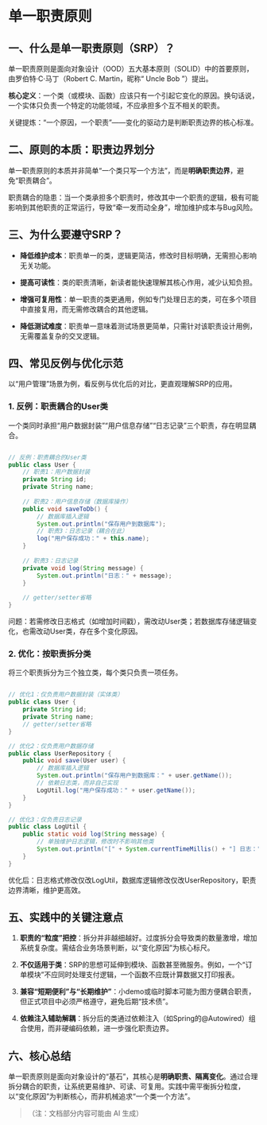 # 单一职责原则

## 一、什么是单一职责原则（SRP）？

单一职责原则是面向对象设计（OOD）五大基本原则（SOLID）中的首要原则，由罗伯特·C·马丁（Robert C. Martin，昵称“ Uncle Bob ”）提出。

**核心定义**：一个类（或模块、函数）应该只有一个引起它变化的原因。换句话说，一个实体只负责一个特定的功能领域，不应承担多个互不相关的职责。

关键提炼：“一个原因，一个职责”——变化的驱动力是判断职责边界的核心标准。

## 二、原则的本质：职责边界划分

单一职责原则的本质并非简单“一个类只写一个方法”，而是**明确职责边界**，避免“职责耦合”。

职责耦合的隐患：当一个类承担多个职责时，修改其中一个职责的逻辑，极有可能影响到其他职责的正常运行，导致“牵一发而动全身”，增加维护成本与Bug风险。

## 三、为什么要遵守SRP？

- **降低维护成本**：职责单一的类，逻辑更简洁，修改时目标明确，无需担心影响无关功能。

- **提高可读性**：类的职责清晰，新读者能快速理解其核心作用，减少认知负担。

- **增强可复用性**：单一职责的类更通用，例如专门处理日志的类，可在多个项目中直接复用，而无需修改耦合的其他逻辑。

- **降低测试难度**：职责单一意味着测试场景更简单，只需针对该职责设计用例，无需覆盖复杂的交叉逻辑。

## 四、常见反例与优化示范

以“用户管理”场景为例，看反例与优化后的对比，更直观理解SRP的应用。

### 1. 反例：职责耦合的User类

一个类同时承担“用户数据封装”“用户信息存储”“日志记录”三个职责，存在明显耦合。

```java

// 反例：职责耦合的User类
public class User {
    // 职责1：用户数据封装
    private String id;
    private String name;
    
    // 职责2：用户信息存储（数据库操作）
    public void saveToDb() {
        // 数据库插入逻辑
        System.out.println("保存用户到数据库");
        // 职责3：日志记录（耦合在此）
        log("用户保存成功：" + this.name);
    }
    
    // 职责3：日志记录
    private void log(String message) {
        System.out.println("日志：" + message);
    }
    
    // getter/setter省略
}

```

问题：若需修改日志格式（如增加时间戳），需改动User类；若数据库存储逻辑变化，也需改动User类，存在多个变化原因。

### 2. 优化：按职责拆分类

将三个职责拆分为三个独立类，每个类只负责一项任务。

```java

// 优化1：仅负责用户数据封装（实体类）
public class User {
    private String id;
    private String name;
    // getter/setter省略
}

// 优化2：仅负责用户数据存储
public class UserRepository {
    public void save(User user) {
        // 数据库插入逻辑
        System.out.println("保存用户到数据库：" + user.getName());
        // 依赖日志类，而非自己实现
        LogUtil.log("用户保存成功：" + user.getName());
    }
}

// 优化3：仅负责日志记录
public class LogUtil {
    public static void log(String message) {
        // 单独维护日志逻辑，修改时不影响其他类
        System.out.println("[" + System.currentTimeMillis() + "] 日志：" + message);
    }
}

```

优化后：日志格式修改仅改LogUtil，数据库逻辑修改仅改UserRepository，职责边界清晰，维护更高效。

## 五、实践中的关键注意点

1. **职责的“粒度”把控**：拆分并非越细越好。过度拆分会导致类的数量激增，增加系统复杂度。需结合业务场景判断，以“变化原因”为核心标尺。

2. **不仅适用于类**：SRP的思想可延伸到模块、函数甚至微服务。例如，一个“订单模块”不应同时处理支付逻辑，一个函数不应既计算数据又打印报表。

3. **兼容“短期便利”与“长期维护”**：小demo或临时脚本可能为图方便耦合职责，但正式项目中必须严格遵守，避免后期“技术债”。

4. **依赖注入辅助解耦**：拆分后的类通过依赖注入（如Spring的@Autowired）组合使用，而非硬编码依赖，进一步强化职责边界。

## 六、核心总结

单一职责原则是面向对象设计的“基石”，其核心是**明确职责、隔离变化**。通过合理拆分耦合的职责，让系统更易维护、可读、可复用。实践中需平衡拆分粒度，以“变化原因”为判断核心，而非机械追求“一个类一个方法”。
> （注：文档部分内容可能由 AI 生成）